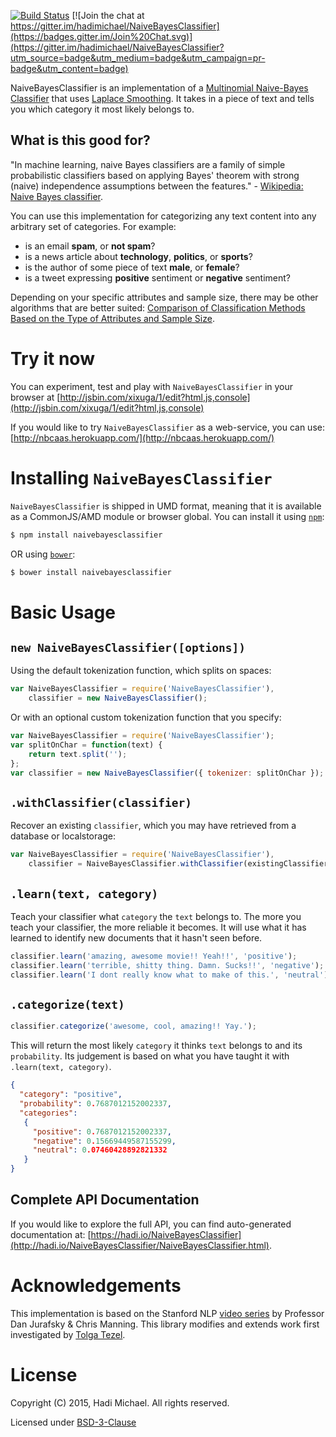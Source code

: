 [![Build Status](https://img.shields.io/travis/hadimichael/NaiveBayesClassifier/master.svg?style=flat)](https://travis-ci.org/hadimichael/NaiveBayesClassifier) [![Join the chat at https://gitter.im/hadimichael/NaiveBayesClassifier](https://badges.gitter.im/Join%20Chat.svg)](https://gitter.im/hadimichael/NaiveBayesClassifier?utm_source=badge&utm_medium=badge&utm_campaign=pr-badge&utm_content=badge)

NaiveBayesClassifier is an implementation of a [Multinomial Naive-Bayes Classifier](http://en.wikipedia.org/wiki/Naive_Bayes_classifier#Multinomial_naive_Bayes) that uses [Laplace Smoothing](http://en.wikipedia.org/wiki/Additive_smoothing). It takes in a piece of text and tells you which category it most likely belongs to.

## What is this good for?

"In machine learning, naive Bayes classifiers are a family of simple probabilistic classifiers based on applying Bayes' theorem with strong (naive) independence assumptions between the features." - [Wikipedia: Naive Bayes classifier](http://en.wikipedia.org/wiki/Naive_Bayes_classifier).

You can use this implementation for categorizing any text content into any arbitrary set of categories. For example:

- is an email **spam**, or **not spam**?
- is a news article about **technology**, **politics**, or **sports**?
- is the author of some piece of text **male**, or **female**?
- is a tweet expressing **positive** sentiment or **negative** sentiment?

Depending on your specific attributes and sample size, there may be other algorithms that are better suited: [Comparison of Classification Methods Based on the Type of Attributes and Sample Size](http://www4.ncsu.edu/~arezaei2/paper/JCIT4-184028_Camera%20Ready.pdf).

# Try it now

You can experiment, test and play with `NaiveBayesClassifier` in your browser at [http://jsbin.com/xixuga/1/edit?html,js,console](http://jsbin.com/xixuga/1/edit?html,js,console)

If you would like to try `NaiveBayesClassifier` as a web-service, you can use: [http://nbcaas.herokuapp.com/](http://nbcaas.herokuapp.com/)

# Installing `NaiveBayesClassifier`

`NaiveBayesClassifier` is shipped in UMD format, meaning that it is available as a CommonJS/AMD module or browser global. You can install it using [`npm`](https://www.npmjs.com/):

```bash
$ npm install naivebayesclassifier
```

OR using [`bower`](http://bower.io/):

```bash
$ bower install naivebayesclassifier
```

# Basic Usage

## `new NaiveBayesClassifier([options])`

Using the default tokenization function, which splits on spaces:
```js
var NaiveBayesClassifier = require('NaiveBayesClassifier'),
	classifier = new NaiveBayesClassifier();
```

Or with an optional custom tokenization function that you specify:
```js
var NaiveBayesClassifier = require('NaiveBayesClassifier');
var splitOnChar = function(text) { 
	return text.split('');
};
var classifier = new NaiveBayesClassifier({ tokenizer: splitOnChar });
```

## `.withClassifier(classifier)`

Recover an existing `classifier`, which you may have retrieved from a database or localstorage:

```js
var NaiveBayesClassifier = require('NaiveBayesClassifier'),
	classifier = NaiveBayesClassifier.withClassifier(existingClassifier);
```

## `.learn(text, category)`

Teach your classifier what `category` the `text` belongs to. The more you teach your classifier, the more reliable it becomes. It will use what it has learned to identify new documents that it hasn't seen before.

```js
classifier.learn('amazing, awesome movie!! Yeah!!', 'positive');
classifier.learn('terrible, shitty thing. Damn. Sucks!!', 'negative');
classifier.learn('I dont really know what to make of this.', 'neutral');
```

## `.categorize(text)`

```js
classifier.categorize('awesome, cool, amazing!! Yay.');
```

This will return the most likely `category` it thinks `text` belongs to and its `probability`. Its judgement is based on what you have taught it with `.learn(text, category)`.

```json
{ 
  "category": "positive",
  "probability": 0.7687012152002337,
  "categories":
   { 
     "positive": 0.7687012152002337,
     "negative": 0.15669449587155299,
     "neutral": 0.07460428892821332
   } 
}
```

## Complete API Documentation

If you would like to explore the full API, you can find auto-generated documentation at: [https://hadi.io/NaiveBayesClassifier](http://hadi.io/NaiveBayesClassifier/NaiveBayesClassifier.html).

# Acknowledgements

This implementation is based on the Stanford NLP [video series](https://www.youtube.com/watch?v=c3fnHA6yLeY) by Professor Dan Jurafsky & Chris Manning. This library modifies and extends work first investigated by [Tolga Tezel](https://twitter.com/tolga_tezel).

# License

Copyright (C) 2015, Hadi Michael. All rights reserved.

Licensed under [BSD-3-Clause](LICENSE)
